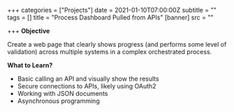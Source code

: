 +++
categories = ["Projects"]
date = 2021-01-10T07:00:00Z
subtitle = ""
tags = []
title = "Process Dashboard Pulled from APIs"
[banner]
src = ""

+++
**Objective**

Create a web page that clearly shows progress (and performs some level of validation) across multiple systems in a complex orchestrated process.

**What to Learn?**

* Basic calling an API and visually show the results
* Secure connections to APIs, likely using OAuth2
* Working with JSON documents
* Asynchronous programming